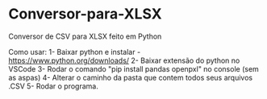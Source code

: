 # Conversor-para-XLSX
Conversor de CSV para XLSX feito em Python

Como usar:
1- Baixar python e instalar - https://www.python.org/downloads/
2- Baixar extensão do python no VSCode
3- Rodar o comando "pip install pandas openpxl" no console (sem as aspas)
4- Alterar o caminho da pasta que contem todos seus arquivos .CSV
5- Rodar o programa.
